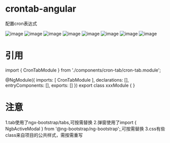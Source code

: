 # crontab-angular
配置cron表达式

![image](https://user-images.githubusercontent.com/19623787/191892531-89849264-24be-4756-a07b-c19ac45d752c.png)
![image](https://user-images.githubusercontent.com/19623787/191892550-29042ce4-cdc3-4c8c-bea8-e7fa033b299b.png)
![image](https://user-images.githubusercontent.com/19623787/191892560-978d4fbc-b7ae-440e-8099-b2c28c19cadb.png)
![image](https://user-images.githubusercontent.com/19623787/191892598-2825efc0-9553-40d5-9e9d-d5803aa6737f.png)
![image](https://user-images.githubusercontent.com/19623787/191892611-f9fc682b-947c-4cf5-8f28-9220621183dd.png)
![image](https://user-images.githubusercontent.com/19623787/191892633-3dc1064f-1638-47a1-82e6-e32902041253.png)
![image](https://user-images.githubusercontent.com/19623787/191892644-f539ea17-ac2c-4b3d-a5e9-d206bad008a8.png)
![image](https://user-images.githubusercontent.com/19623787/191892652-8a7447b6-7811-40ec-823c-ab914ea1c048.png)

# 引用
import { CronTabModule } from './components/cron-tab/cron-tab.module';

@NgModule({
  imports: [
    CronTabModule
  ],
  declarations: [],
  entryComponents: [],
  exports: []
})
export class xxxModule { }

# 注意
1.tab使用了ngx-bootstrap/tabs,可按需替换
2.弹窗使用了import { NgbActiveModal } from '@ng-bootstrap/ng-bootstrap';,可按需替换
3.css有些class来自项目的公共样式，需按需重写

